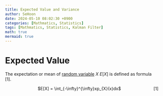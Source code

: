```yaml
---
title: Expected Value and Variance
author: SeHoon
date: 2024-05-10 08:02:30 +0900
categories: [Mathmatics, Statistics]
tags: [Mathmatics, Statistics, Kalman Filter]
math: true
mermaid: true
---
```


# Expected Value

The expectation or mean of [random variable](https://csh970605.github.io/posts/Probability_RandomVector/#random-variable) $X$ $E[X]$ is defined as formula [1].

<p align="center">
    <span>$E[X] = \int_{-\infty}^{\infty}xp_{X}(x)dx$</span>
    <span style="float: right;">[1]</span>
</p>